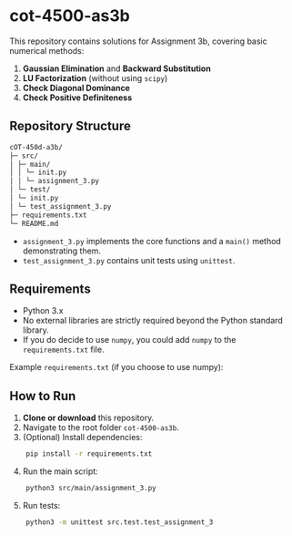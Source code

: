 # cot-4500-as3b

This repository contains solutions for Assignment 3b, covering basic numerical methods:

1. **Gaussian Elimination** and **Backward Substitution**
2. **LU Factorization** (without using `scipy`)
3. **Check Diagonal Dominance**
4. **Check Positive Definiteness**

## Repository Structure

```bash
cOT-450d-a3b/
├─ src/
│ ├─ main/
│ │ └─ init.py
│ │ └─ assignment_3.py
│ └─ test/
│ └─ init.py
│ └─ test_assignment_3.py
├─ requirements.txt
└─ README.md
```

- `assignment_3.py` implements the core functions and a `main()` method demonstrating them.
- `test_assignment_3.py` contains unit tests using `unittest`.

## Requirements

- Python 3.x
- No external libraries are strictly required beyond the Python standard library.
- If you do decide to use `numpy`, you could add `numpy` to the `requirements.txt` file.

Example `requirements.txt` (if you choose to use numpy):

## How to Run

1. **Clone or download** this repository.
2. Navigate to the root folder `cot-4500-as3b`.
3. (Optional) Install dependencies:

```bash
    pip install -r requirements.txt
```

4. Run the main script:

```bash
    python3 src/main/assignment_3.py
```

5. Run tests:

```bash
    python3 -m unittest src.test.test_assignment_3
```

